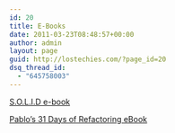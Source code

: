 ```yaml
---
id: 20
title: E-Books
date: 2011-03-23T08:48:57+00:00
author: admin
layout: page
guid: http://lostechies.com/?page_id=20
dsq_thread_id:
  - "645758003"
---
```

<a href="http://lostechies.com/wp-content/uploads/2011/03/pablos_solid_ebook.pdf" target="_blank">S.O.L.I.D e-book</a>

<a href="http://lostechies.com/wp-content/uploads/2011/03/31DaysRefactoring.pdf" target="_blank">Pablo&#8217;s 31 Days of Refactoring eBook</a>